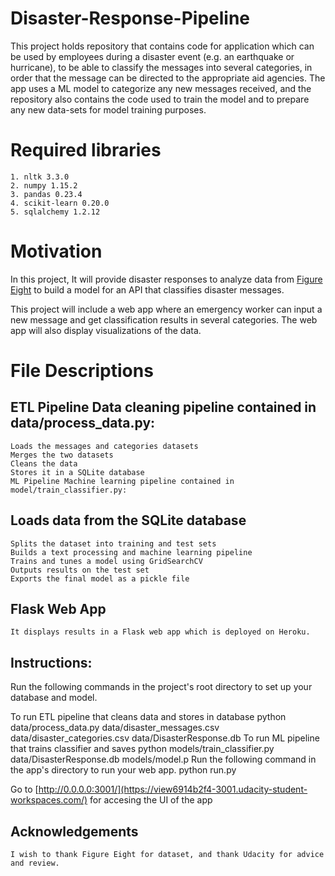 # Disaster-Response-Pipeline
This project holds repository that contains code for application which can be used by employees during a disaster event (e.g. an earthquake or hurricane), to be able to classify the messages into several categories, in order that the message can be directed to the appropriate aid agencies.  The app uses a ML model to categorize any new messages received, and the repository also contains the code used to train the model and to prepare any new data-sets for model training purposes.


# Required libraries
    1. nltk 3.3.0
    2. numpy 1.15.2
    3. pandas 0.23.4
    4. scikit-learn 0.20.0
    5. sqlalchemy 1.2.12
    
# Motivation

   In this project, It will provide disaster responses to analyze data from [Figure Eight](https://www.figure-eight.com/) to build a model for an API that classifies disaster messages.

   This project will include a web app where an emergency worker can input a new message and get classification results in several categories. The web app will also display visualizations of the data.


# File Descriptions

## ETL Pipeline Data cleaning pipeline contained in data/process_data.py:

    Loads the messages and categories datasets
    Merges the two datasets
    Cleans the data
    Stores it in a SQLite database
    ML Pipeline Machine learning pipeline contained in model/train_classifier.py:

## Loads data from the SQLite database
    Splits the dataset into training and test sets
    Builds a text processing and machine learning pipeline
    Trains and tunes a model using GridSearchCV
    Outputs results on the test set
    Exports the final model as a pickle file
## Flask Web App

    It displays results in a Flask web app which is deployed on Heroku.
    
 ## Instructions:
  Run the following commands in the project's root directory to set up your database and model.

  To run ETL pipeline that cleans data and stores in database python data/process_data.py data/disaster_messages.csv data/disaster_categories.csv data/DisasterResponse.db
  To run ML pipeline that trains classifier and saves python models/train_classifier.py data/DisasterResponse.db models/model.p
  Run the following command in the app's directory to run your web app. python run.py

  Go to [http://0.0.0.0:3001/](https://view6914b2f4-3001.udacity-student-workspaces.com/) for accesing the UI of the app
    
    
 ## Acknowledgements
    I wish to thank Figure Eight for dataset, and thank Udacity for advice and review.
